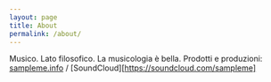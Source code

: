 ```yaml
---
layout: page
title: About
permalink: /about/
---
```


Musico. Lato filosofico. La musicologia è bella.
Prodotti e produzioni: [sampleme.info](https://sampleme.info/) / [SoundCloud][https://soundcloud.com/sampleme]


